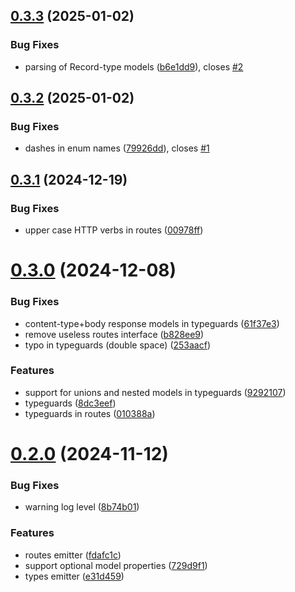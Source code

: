 ## [0.3.3](https://github.com/crowbait/typespec-typescript-emitter/compare/v0.3.2...v0.3.3) (2025-01-02)


### Bug Fixes

* parsing of Record-type models ([b6e1dd9](https://github.com/crowbait/typespec-typescript-emitter/commit/b6e1dd91b94e39ad657d584f49051bc8e9e83608)), closes [#2](https://github.com/crowbait/typespec-typescript-emitter/issues/2)



## [0.3.2](https://github.com/crowbait/typespec-typescript-emitter/compare/v0.3.1...v0.3.2) (2025-01-02)


### Bug Fixes

* dashes in enum names ([79926dd](https://github.com/crowbait/typespec-typescript-emitter/commit/79926dd6c1e437687ab84943c3dade74a3d0498e)), closes [#1](https://github.com/crowbait/typespec-typescript-emitter/issues/1)



## [0.3.1](https://github.com/crowbait/typespec-typescript-emitter/compare/v0.3.0...v0.3.1) (2024-12-19)


### Bug Fixes

* upper case HTTP verbs in routes ([00978ff](https://github.com/crowbait/typespec-typescript-emitter/commit/00978ff4f179fec336d0339b9038d2e2234a0574))



# [0.3.0](https://github.com/crowbait/typespec-typescript-emitter/compare/v0.2.0...v0.3.0) (2024-12-08)


### Bug Fixes

* content-type+body response models in typeguards ([61f37e3](https://github.com/crowbait/typespec-typescript-emitter/commit/61f37e31a330585f4b97ffd7aa2e4a6aa73cc689))
* remove useless routes interface ([b828ee9](https://github.com/crowbait/typespec-typescript-emitter/commit/b828ee994743c7fbbb313adb042088057f59466f))
* typo in typeguards (double space) ([253aacf](https://github.com/crowbait/typespec-typescript-emitter/commit/253aacff2859e58c659a1357a0d7e16088520f6f))


### Features

* support for unions and nested models in typeguards ([9292107](https://github.com/crowbait/typespec-typescript-emitter/commit/92921073ad83a1cec74d7b7595cb178120cdc32b))
* typeguards ([8dc3eef](https://github.com/crowbait/typespec-typescript-emitter/commit/8dc3eef62c4d9bc0df71d7878ada52254ed1475a))
* typeguards in routes ([010388a](https://github.com/crowbait/typespec-typescript-emitter/commit/010388a2ff1c0c53ce34828e4197e31ada745e83))



# [0.2.0](https://github.com/crowbait/typespec-typescript-emitter/compare/fdafc1c081058e9d683946b010d10ff3bd962cdc...v0.2.0) (2024-11-12)


### Bug Fixes

* warning log level ([8b74b01](https://github.com/crowbait/typespec-typescript-emitter/commit/8b74b0197ed4b8fa3aad57d0f50cb884af879243))


### Features

* routes emitter ([fdafc1c](https://github.com/crowbait/typespec-typescript-emitter/commit/fdafc1c081058e9d683946b010d10ff3bd962cdc))
* support optional model properties ([729d9f1](https://github.com/crowbait/typespec-typescript-emitter/commit/729d9f125434ead7a33326014082cd172c79f2ff))
* types emitter ([e31d459](https://github.com/crowbait/typespec-typescript-emitter/commit/e31d459edce08d010e590681e3a2e17d636de64e))



